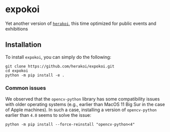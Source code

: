 # expokoi 

Yet another version of [`herakoi`](https://github.com/lucadimascolo/herakoi), this time optimized for public events and exhibitions

## Installation
To install `expokoi`, you can simply do the following: 

```
git clone https://github.com/herakoi/expokoi.git
cd expokoi
python -m pip install -e .
```

### Common issues
We observed that the `opencv-python` library has some compatibility issues with older operating systems (e.g., earlier than MacOS 11 Big Sur in the case of Apple machines). In such a case, installing a version of `opencv-python` earlier than `4.0` seems to solve the issue:

```
python -m pip install --force-reinstall "opencv-python<4"
```